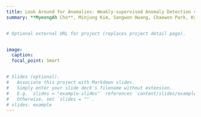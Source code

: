 ```yaml
---
title: Look Around for Anomalies: Weakly-supervised Anomaly Detection via Context-Motion Relational Learning
summary: **MyeongAh Cho**, Minjung Kim, Sangwon Hwang, Chaewon Park, Kyungjae Lee, Sangyoun Lee


# Optional external URL for project (replaces project detail page).


image:
  caption: 
  focal_point: Smart


# Slides (optional).
#   Associate this project with Markdown slides.
#   Simply enter your slide deck's filename without extension.
#   E.g. `slides = "example-slides"` references `content/slides/example-slides.md`.
#   Otherwise, set `slides = ""`.
# slides: example
---
```

